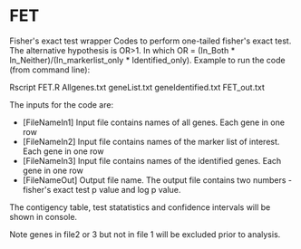 # FET
Fisher's exact test wrapper
Codes to perform one-tailed fisher's exact test. The alternative hypothesis is OR>1. 
In which OR = (In_Both * In_Neither)/(In_markerlist_only * Identified_only).
Example to run the code (from command line):

Rscript FET.R Allgenes.txt geneList.txt geneIdentified.txt FET_out.txt


The inputs for the code are:

- [FileNameIn1] Input file contains names of all genes. Each gene in one row
- [FileNameIn2] Input file contains names of the marker list of interest. Each gene in one row
- [FileNameIn3] Input file contains names of the identified genes. Each gene in one row
- [FileNameOut] Output file name. The output file contains two numbers - fisher's exact test p value and log p value.

The contigency table, test statatistics and confidence intervals will be shown in console.

Note genes in file2 or 3 but not in file 1 will be excluded prior to analysis.

